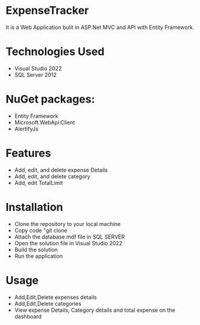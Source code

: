 # ExpenseTracker
It is a Web Application bulit in ASP.Net MVC and API with Entity Framework.

# Technologies Used
- Visual Studio 2022
- SQL Server 2012

# NuGet packages:
- Entity Framework
- Microsoft.WebApi.Client
- AlertifyJs

# Features
- Add, edit, and delete expense Details
- Add, edit, and delete category
- Add, edit TotalLimit

# Installation
- Clone the repository to your local machine
- Copy code
  "git clone 
- Attach the database.mdf file in SQL SERVER
- Open the solution file in Visual Studio 2022
- Build the solution
- Run the application

# Usage
- Add,Edit,Delete expenses details
- Add,Edit,Delete categories
- View expense Details, Category details and total expense on the dashboard

